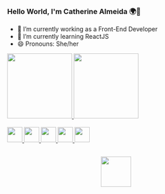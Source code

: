 ### Hello World, I'm Catherine Almeida 🌍👋


- 🔭 I’m currently working as a Front-End Developer
- 🌱 I’m currently learning ReactJS
- 😄 Pronouns: She/her

<div style="display: inline_block;">
  <a href="https://github.com/catherinealmeida"/>
    <img height="150em" src="https://github-readme-stats.vercel.app/api?username=catherinealmeida&show_icons=true&theme=dracula&include_all_commits=true&count_private=true"/>
    <img height="150em" src="https://github-readme-stats.vercel.app/api/top-langs/?username=catherinealmeida&layout=compact&langs_count=16&theme=dracula"/>
</div>  


<div style="display: inline_block"><br>
  <img style="width:35px; height:35px;" src="https://cdn.jsdelivr.net/gh/devicons/devicon/icons/html5/html5-plain-wordmark.svg" />
  <img style="width:35px; height:35px;" src="https://cdn.jsdelivr.net/gh/devicons/devicon/icons/css3/css3-plain-wordmark.svg" />
  <img style="width:35px; height:35px;"src="https://cdn.jsdelivr.net/gh/devicons/devicon/icons/javascript/javascript-plain.svg" />
  <img style="width:35px; height:35px;" src="https://cdn.jsdelivr.net/gh/devicons/devicon/icons/react/react-original.svg" />
  <img style="width:35px; height:35px;" src="https://cdn.jsdelivr.net/gh/devicons/devicon/icons/wordpress/wordpress-plain.svg" />
</div>
 
##

<div style="display: flex; justify-content: center">
  <a href="https://www.linkedin.com/in/catherinealmeida/" target="_blank"><img style="width: 70px;"src="https://cdn.jsdelivr.net/gh/devicons/devicon/icons/linkedin/linkedin-original-wordmark.svg" />
</a>
  
</div>
  


  
